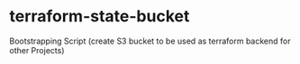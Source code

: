 # terraform-state-bucket
Bootstrapping Script (create S3 bucket to be used as terraform backend for other Projects)
